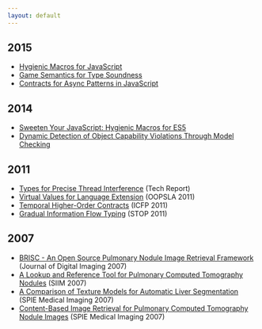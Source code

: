 ```yaml
---
layout: default
---
```


## 2015

* [Hygienic Macros for JavaScript](/papers/thesis.html)
* [Game Semantics for Type Soundness](/papers/game-semantics-for-type-soundness.html)
* [Contracts for Async Patterns in JavaScript](/papers/contracts-for-async-patterns-in-javascript.html)

## 2014

* [Sweeten Your JavaScript: Hygienic Macros for ES5](/papers/sweeten-your-javascript.html)
* [Dynamic Detection of Object Capability Violations Through Model Checking](/papers/dynamic-detection-of-ocap.html)

## 2011

* [Types for Precise Thread Interference](/papers/types-for-precise-thread-interference.html) (Tech Report)
* [Virtual Values for Language Extension](/papers/virtual-values-for-language-extension.html) (OOPSLA 2011)
* [Temporal Higher-Order Contracts](/papers/temporal-higher-order-contracts.html) (ICFP 2011)
* [Gradual Information Flow Typing](/papers/gradual-information-flow-typing.html) (STOP 2011)

## 2007

* [BRISC - An Open Source Pulmonary Nodule Image Retrieval Framework](/papers/brisc-an-open-source-pulmonary-nodule-image-retrieval-framework.html) (Journal of Digital Imaging 2007)
* [A Lookup and Reference Tool for Pulmonary Computed Tomography Nodules](/papers/a-lookup-and-reference-tool-for-pulmonary-computed-tomography-nodules.html) (SIIM 2007)
* [A Comparison of Texture Models for Automatic Liver Segmentation](/papers/a-comparison-of-texture-models-for-automatic-liver-segmentation.html) (SPIE Medical Imaging 2007)
* [Content-Based Image Retrieval for Pulmonary Computed Tomography Nodule Images](/papers/content-based-image-retrieval-for-pulmonary-computed-tomography-nodule-images.html) (SPIE Medical Imaging 2007)
